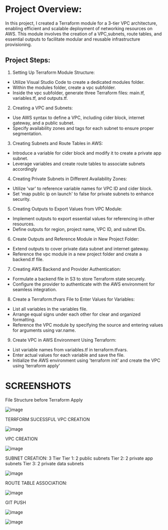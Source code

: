 # **Project Overview:**

In this project, I created a Terraform module for a 3-tier VPC architecture, enabling efficient and scalable deployment of networking
resources on AWS. 
This module involves the creation of a VPC,subnets, route tables, and essential outputs to facilitate modular and reusable infrastructure provisioning.

## **Project Steps:**

1. Setting Up Terraform Module Structure:
- Utilize Visual Studio Code to create a dedicated modules folder.
- Within the modules folder, create a vpc subfolder.
- Inside the vpc subfolder, generate three Terraform files: main.tf, variables.tf, and outputs.tf.

2. Creating a VPC and Subnets:
- Use AWS syntax to define a VPC, including cider block, internet gateway, and a public subnet.
- Specify availability zones and tags for each subnet to ensure proper segmentation.

3. Creating Subnets and Route Tables in AWS:
- Introduce a variable for cider block and modify it to create a private app subnet.
- Leverage variables and create route tables to associate subnets accordingly

4. Creating Private Subnets in Different Availability Zones:
- Utilize 'var' to reference variable names for VPC ID and cider block.
- Set 'map public ip on launch' to false for private subnets to enhance security.

5. Creating Outputs to Export Values from VPC Module:
- Implement outputs to export essential values for referencing in other resources.
- Define outputs for region, project name, VPC ID, and subnet IDs.

6. Create Outputs and Reference Module in New Project Folder:
- Extend outputs to cover private data subnet and internet gateway.
- Reference the vpc module in a new project folder and create a backend.tf file.

7. Creating AWS Backend and Provider Authentication:
- Formulate a backend file in S3 to store Terraform state securely.
- Configure the provider to authenticate with the AWS environment for seamless integration.

8. Create a Terraform.tfvars File to Enter Values for Variables:
- List all variables in the variables file.
- Arrange equal signs under each other for clear and organized formatting.
- Reference the VPC module by specifying the source and entering values for arguments using var.name.

9. Create VPC in AWS Environment Using Terraform:
- List variable names from variables.tf in terraform.tfvars.
- Enter actual values for each variable and save the file.
- Initialize the AWS environment using 'terraform init' and create the VPC using 'terraform apply'


# **SCREENSHOTS**

 File Structure before Terraform Apply

 ![image](https://github.com/user-attachments/assets/74609ddf-67b9-4168-8718-ddc4aa85159c)

 
TERRFORM SUCESSFUL VPC CREATION

![image](https://github.com/user-attachments/assets/f50c0c2e-5a2c-48bd-a256-2861438364fc)

VPC CREATION

![image](https://github.com/user-attachments/assets/55dae9ed-ae90-47eb-b9b1-58f1b4cabcab)

SUBNET CREATION: 
3 Tier
Tier 1: 2 public subnets
Tier 2: 2 private app subnets
Tier 3: 2 private data subnets

![image](https://github.com/user-attachments/assets/dddebc43-81f9-4f66-8c46-19ac31248aae)

ROUTE TABLE ASSOCIATION:

![image](https://github.com/user-attachments/assets/24ce08f3-9d01-49d8-b454-9584e908d462)

GIT PUSH

![image](https://github.com/user-attachments/assets/c09a1c53-7678-4346-a2d1-63348e5d358e)


![image](https://github.com/user-attachments/assets/ec8aaaf0-a95e-4076-9ad9-041c4ebcfcc7)







